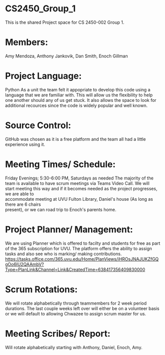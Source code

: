 # CS2450_Group_1

This is the shared Project space for CS 2450-002 Group 1.

# Members:
  Amy Mendoza,
  Anthony Jankovik,
  Dan Smith,
  Enoch Gillman

# Project Language:
  Python
  As a unit the team felt it appopriate to develop this code using a language that we are
  familiar   with. This will allow us the flexibility to help one another should any of us get 
  stuck. It also   allows the space to look for additional recources since the code is widely 
  popular and well known.

# Source Control:
  GitHub was chosen as it is a free platform and the team all had a little experience using it. 

# Meeting Times/ Schedule:
  Friday Evenings; 5:30-6:00 PM,
  Saturdays as needed
  The majority of the team is available to have scrum meetings via Teams Video Call. We will    
  start meeting this way and if it becomes needed as the project progresses, we are able to     
  accommodate meeting at UVU Fulton Library, Daniel's house (As long as there are 6 chairs      
  present), or we can road trip to Enoch's parents home. 
  
# Project Planner/ Management:
  We are using Planner which is offered to facilty and students for free as part of the 365
  subscription for UVU. The platform offers the ability to assign tasks and also see who is 
  marking/ making contributions. 
https://tasks.office.com/365.uvu.edu/Home/PlanViews/iHROsJNAJUKZfGQgOo6IU2QAAmbV?Type=PlanLink&Channel=Link&CreatedTime=638417356409830000

# Scrum Rotations:
  We will rotate alphabetically through teammembers for 2 week period durations. The last
  couple weeks left over will either be on a volunteer basis or we will default to allowing
  Chwazee to assign scrum master for us. 

# Meeting Scribes/ Report:
  Will rotate alphabetically starting with Anthony, Daniel, Enoch, Amy.
